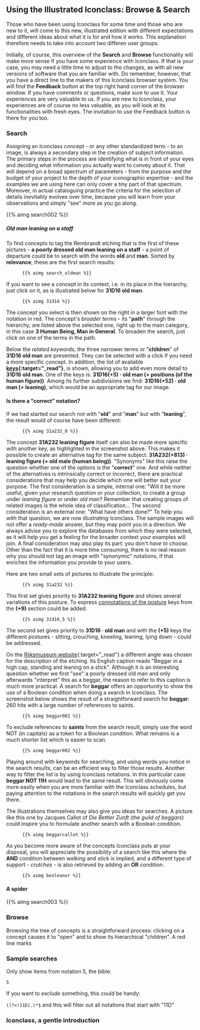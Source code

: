 ## Using the Illustrated Iconclass: Browse & Search  

Those who have been using Iconclass for some time and those who are new to it, will come to this new, illustrated edition with different expectations and different ideas about what it is for and how it works. This explanation therefore needs to take into account two differen user groups.

Initially, of course, this overview of the __Search__ and __Browse__ functionality will make more sense if you have some experience with Iconclass. If that is your case, you may need a little time to adjust to the changes, as with all new versions of software that you are familiar with. Do remember, however, that you have a direct line to the makers of this Iconclass browser system. You will find the __Feedback__ button at the top right hand corner of the browser window. If you have comments or questions, make sure to use it. Your experiences are very valuable to us. If you are new to Iconclass, your experiences are of course no less valuable, as you will look at its functionalities with fresh eyes. The invitation to use the Feedback button is there for you too.


### Search
Assigning an Iconclass concept - or any other standardized term - to an image, is always a secondary step in the creation of subject information. The primary steps in the process are identifying what is in front of your eyes and deciding what information you actually want to convey about it. That will depend on a broad spectrum of parameters - from the purpose and the budget of your project to the depth of your iconographic expertise - and the examples we are using here can only cover a tiny part of that spectrum. Moreover, in actual cataloguing practice the criteria for the selection of details inevitably evolves over time, because you will learn from your observations and simply "see" more as you go along.

{{% aimg search002 %}}

##### Old man leaning on a staff

To find concepts to tag the Rembrandt etching that is the first of these pictures - __a poorly dressed old man leaning on a staff__ - a point of departure could be to search with the words __old__ and __man__. Sorted by __relevance__, these are the first search results: 

          {{% aimg search_oldman %}} 

If you want to see a concept in its context, i.e. in its place in the hierarchy, just click on it, as is illustrated below for __31D16 old man__.

          {{% aimg 31d16 %}}

The concept you select is then shown on the right in a larger font with the notation in red. The concept's _broader terms_ - its "__path__" through the hierarchy, are listed above the selected one, right up to the main category, in this case __3 Human Being, Man in General__. To broaden the search, just click on one of the terms in the path.

Below the _related keywords_, the three narrower terms or "__children__" of __31D16 old man__ are presented. They can be selected with a click if you need a more specific concept.
In addition, the list of available __[keys](basics#keys){:target="_read"}__, is shown, allowing you to add even more detail to  __31D16 old man__.
One of the keys is: __31D16(+5) · old man (+ positions (of the human figure))__. Among its further subdivisions we find: __31D16(+52) · old man (+ leaning)__, which would be an appropriate tag for our image.


#### Is there a "correct" notation?
If we had started our search not with "__old__" and "__man__" but with "__leaning__", the result would of course have been different:

          {{% aimg 31a232_8 %}} 

The concept __31A232 leaning figure__ itself can also be made more specific with another key, as highlighted in the screenshot above. This makes it possible to create an alternative tag for the same subject:
__31A232(+813) · leaning figure (+ old male (human being))__.
"Synonyms" like this raise the question whether one of the options is the "__correct__" one. And while neither of the alternatives is intrinsically correct or incorrect, there are practical considerations that may help you decide which one will better suit your purpose.
The first consideration is a simple, internal one: "Will it be more useful, given your research question or your collection, to create a group under _leaning figure_  or under _old man_? Remember that creating groups of related images is the whole idea of classification...
The second consideration is an external one: "What have others done?" To help you with that question, we are now _illustrating_ Iconclass. The sample images will not offer a _ready-made_ answer, but they may point you in a direction. We always advise you to explore the databases from which they were selected, as it will help you get a feeling for the broader context your examples will join.
A final consideration may also play its part: you don't _have to choose_. Other than the fact that it is more time consuming, there is no real reason why you should not tag an image with "synonymic" notations, if that enriches the information you provide to your users.

Here are two small sets of pictures to illustrate the principle:

          {{% aimg 31a232 %}} 
       
This first set gives priority to __31A232 leaning figure__ and shows several variations of this posture. To express [connotations of the posture](/en/31A232(+9)) keys from the __(+9)__ section could be added.

          {{% aimg 31d16_5 %}} 

The second set gives priority to  __31D16 · old man__ and with the __(+5)__ keys the different postures - sitting, crouching, kneeling, leaning, lying down - could be addressed.

On the [Rijksmuseum website](https://www.rijksmuseum.nl/collectie/RP-P-OB-245){:target="_read"} a different angle was chosen for the description of the etching. Its English caption reads "Beggar in a high cap, standing and leaning on a stick". Although it is an interesting question whether we first "see" a poorly dressed old man and only afterwards "interpret" this as a beggar, the reason to refer to this caption is much more practical. A search for __beggar__ offers an opportunity to show the use of a Boolean condition when doing a search in Iconclass.
The screenshot below shows the result of a straightforward search for __beggar__: 260 hits with a large number of references to saints.

          {{% aimg beggar001 %}} 

To exclude references to __saints__ from the search result, simply use the word NOT (in capitals) as a token for a Boolean condition. What remains is a much shorter list which is easier to scan.

          {{% aimg beggar002 %}} 

Playing around with keywords for searching, and using words you notice in the search results, can be an efficient way to filter those results. Another way to filter the list is by using Iconclass notations. In this particular case __beggar NOT 11H__ would lead to the same result. This will obviously come more easily when you are more familiar with the Iconclass schedules, but paying attention to the notations in the search results will quickly get you there.

The illustrations themselves may also give you ideas for searches. A picture like this one by Jacques Callot of _Die Bettler Zunft_ (_the guild of beggars_) could inspire you to formulate another search with a Boolean condition.

          {{% aimg beggarcallot %}} 
          
As you become more aware of the concepts Iconclass puts at your disposal, you will appreciate the possibility of a search like this where the __AND__ condition between _walking_ and _stick_ is implied, and a different type of support - _crutches_ - is also retrieved by adding an __OR__ condition.
          
          {{% aimg booleanor %}} 

#### A spider

{{% aimg search003 %}}



### Browse

Browsing the tree of concepts is a straightforward process: clicking on a concept causes it to "open" and to show its hierarchical "children". A red line marks 


### Sample searches

Only show items from notation 5, the bible:

`5`

If you want to _exclude_ something, this could be handy:

`((?<!11D).)*$` and this will filter out all notations that start with "11D"

### Iconclass, a gentle introduction
